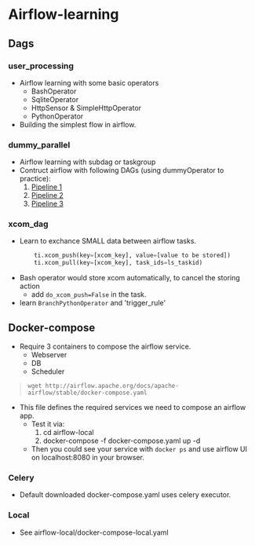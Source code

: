 # Airflow-learning
## Dags
### user_processing
- Airflow learning with some basic operators
    - BashOperator
    - SqliteOperator
    - HttpSensor & SimpleHttpOperator
    - PythonOperator
- Building the simplest flow in airflow.


### dummy_parallel
- Airflow learning with subdag or taskgroup
- Contruct airflow with following DAGs (using dummyOperator to practice):
    1. [Pipeline 1](./images/1.png)
    2. [Pipeline 2](./images/2.png)
    3. [Pipeline 3](./images/3.png)


### xcom_dag
- Learn to exchance SMALL data between airflow tasks.
    ```python
        ti.xcom_push(key=[xcom_key], value=[value to be stored])
        ti.xcom_pull(key=[xcom_key], task_ids=ls_taskid)
    ```
- Bash operator would store xcom automatically, to cancel the storing action
    - add `do_xcom_push=False` in the task.
- learn `BranchPythonOperator` and 'trigger_rule'


## Docker-compose
- Require 3 containers to compose the airflow service.
    - Webserver
    - DB
    - Scheduler
> `wget http://airflow.apache.org/docs/apache-airflow/stable/docker-compose.yaml`
- This file defines the required services we need to compose an airflow app.
    - Test it via: 
        1. cd airflow-local
        2. docker-compose -f docker-compose.yaml up -d
    - Then you could see your service with `docker ps` and use airflow UI on localhost:8080 in your browser.

### Celery
- Default downloaded docker-compose.yaml uses celery executor.

### Local
- See airflow-local/docker-compose-local.yaml